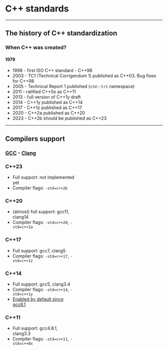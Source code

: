 <!-- .slide: data-background="#111111" -->
# C++ standards

___

## The history of C++ standardization

### When C++ was created?
<!-- .element: class="fragment fade-in" -->

#### 1979
<!-- .element: class="fragment fade-in" -->

* <!-- .element: class="fragment fade-in-then-semi-out"--> 1998 - first ISO C++ standard - C++98
* <!-- .element: class="fragment fade-in-then-semi-out"--> 2003 - TC1 (Technical Corrigendum 1) published as C++03. Bug fixes for C++98
* <!-- .element: class="fragment fade-in-then-semi-out"--> 2005 - Technical Report 1 published (<code>std::tr1</code> namespace)
* <!-- .element: class="fragment fade-in-then-semi-out"--> 2011 - ratified C++0x as C++11
* <!-- .element: class="fragment fade-in-then-semi-out"--> 2013 - full version of C++1y draft
* <!-- .element: class="fragment fade-in-then-semi-out"--> 2014 - C++1y published as C++14
* <!-- .element: class="fragment fade-in-then-semi-out"--> 2017 - C++1z published as C++17
* <!-- .element: class="fragment fade-in-then-semi-out"--> 2020 - C++2a published as C++20
* <!-- .element: class="fragment fade-in-then-semi-out"--> 2023 - C++2b should be published as C++23

___

## Compilers support

### [GCC](https://gcc.gnu.org/projects/cxx-status.html) - [Clang](https://clang.llvm.org/cxx_status.html)

<div class="box" style="width: 45%; left: 0; top: 200px">
    <h3>C++23</h3>
    <ul>
        <li>Full support: not implemented yet</li>
        <li>Compiler flags: <code>-std=c++2b</code></li>
    </ul>
</div>

<div class="box" style="width: 45%; left: 0; top: 360px">
    <h3>C++20</h3>
    <ul>
        <li>(almost) full support: gcc11, clang14</li>
        <li>Compiler flags: <code>-std=c++20</code>, <code>-std=c++2a</code></li>
    </ul>
</div>
<div class="box" style="width: 45%; right: 0; top: 360px">
    <h3>C++17</h3>
    <ul>
        <li>Full support: gcc7, clang5</li>
        <li>Compiler flags: <code>-std=c++17</code>, <code>-std=c++1z</code></li>
    </ul>
</div>
<div class="box" style="width: 45%; left: 0; top: 520px">
    <h3>C++14</h3>
    <ul>
        <li>Full support: gcc5, clang3.4</li>
        <li>Compiler flags: <code>-std=c++14</code>, <code>-std=c++1y</code></li>
        <li><u>Enabled by default since gcc6.1</u></li>
    </ul>
</div>
<div class="box" style="width: 45%; right: 0; top: 520px">
    <h3>C++11</h3>
    <ul>
        <li>Full support: gcc4.8.1, clang3.3</li>
        <li>Compiler flags: <code>-std=c++11</code>, <code>-std=c++0x</code></li>
    </ul>
</div>

